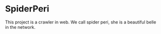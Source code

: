 SpiderPeri
==========

This project is a crawler in web. We call spider peri, she is a beautiful belle in the network.
